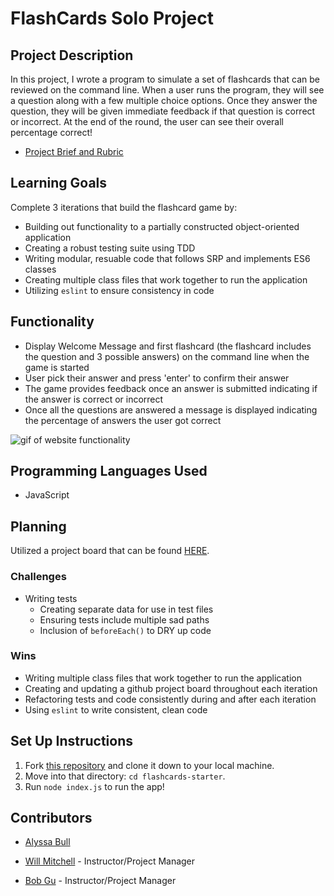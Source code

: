 # FlashCards Solo Project

## Project Description

In this project, I wrote a program to simulate a set of flashcards that can be reviewed on the command line. When a user runs the program, they will see a question along with a few multiple choice options. Once they answer the question, they will be given immediate feedback if that question is correct or incorrect. At the end of the round, the user can see their overall percentage correct! 

- [Project Brief and Rubric](https://frontend.turing.io/projects/flash-cards.html)

## Learning Goals

Complete 3 iterations that build the flashcard game by:

- Building out functionality to a partially constructed object-oriented application
- Creating a robust testing suite using TDD
- Writing modular, resuable code that follows SRP and implements ES6 classes
- Creating multiple class files that work together to run the application
- Utilizing `eslint` to ensure consistency in code 

## Functionality

- Display Welcome Message and first flashcard (the flashcard includes the question and 3 possible answers) on the command line when the game is started
- User pick their answer and press 'enter' to confirm their answer
- The game provides feedback once an answer is submitted indicating if the answer is correct or incorrect
- Once all the questions are answered a message is displayed indicating the percentage of answers the user got correct

![gif of website functionality](https://media.giphy.com/media/l3pRXFzODqN1mp5wLC/giphy.gif)

## Programming Languages Used

- JavaScript

## Planning

Utilized a project board that can be found [HERE](https://github.com/alyssabull/flashcards-starter/projects/1).

### Challenges

- Writing tests
  - Creating separate data for use in test files
  - Ensuring tests include multiple sad paths
  - Inclusion of `beforeEach()` to DRY up code

### Wins

- Writing multiple class files that work together to run the application
- Creating and updating a github project board throughout each iteration
- Refactoring tests and code consistently during and after each iteration
- Using `eslint` to write consistent, clean code

## Set Up Instructions

1. Fork [this repository](https://github.com/alyssabull/flashcards-starter) and clone it down to your local machine.
2. Move into that directory: `cd flashcards-starter`.
3. Run `node index.js` to run the app!

## Contributors

* [Alyssa Bull](https://github.com/alyssabull)

* [Will Mitchell](https://github.com/wvmitchell) - Instructor/Project Manager
* [Bob Gu](http://github.com/bobgu) - Instructor/Project Manager
